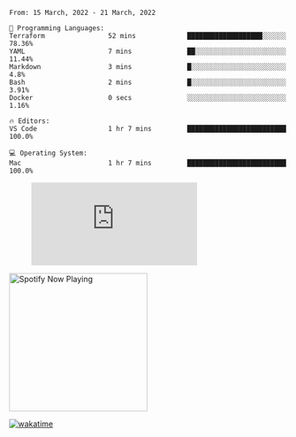 <!--START_SECTION:waka-->
```text
From: 15 March, 2022 - 21 March, 2022

💬 Programming Languages: 
Terraform                52 mins             ███████████████████░░░░░░   78.36% 
YAML                     7 mins              ██░░░░░░░░░░░░░░░░░░░░░░░   11.44% 
Markdown                 3 mins              █░░░░░░░░░░░░░░░░░░░░░░░░   4.8% 
Bash                     2 mins              █░░░░░░░░░░░░░░░░░░░░░░░░   3.91% 
Docker                   0 secs              ░░░░░░░░░░░░░░░░░░░░░░░░░   1.16%

🔥 Editors: 
VS Code                  1 hr 7 mins         █████████████████████████   100.0%

💻 Operating System: 
Mac                      1 hr 7 mins         █████████████████████████   100.0%

```


<!--END_SECTION:waka-->

<figure><embed src="https://wakatime.com/share/@gregnrobinson/001c6d31-0c95-44f9-b6d7-9fd705354f62.svg"></embed></figure>

[<img src="https://spotify-playing-gregnrobinson.vercel.app/api/spotify/?background_color=transparent&border_color=transparent" alt="Spotify Now Playing" width="250" />](https://open.spotify.com/user/gregnrobinson-ca)

[![wakatime](https://wakatime.com/badge/user/37718f76-572e-4513-b2c5-41c4d93d287a.svg)](https://wakatime.com/@37718f76-572e-4513-b2c5-41c4d93d287a)



